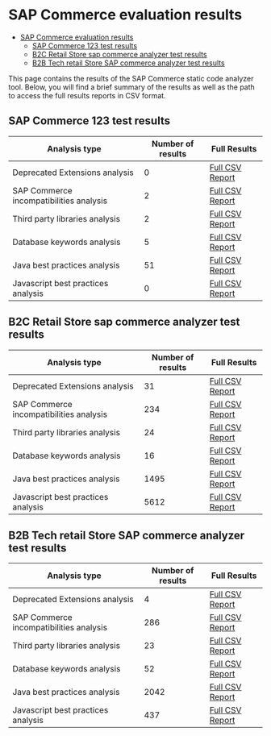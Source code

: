 # SAP Commerce evaluation results

<!-- TOC -->

* [SAP Commerce evaluation results](#sap-commerce-evaluation-results)
    * [SAP Commerce 123 test results](#sap-commerce-123-test-results)
    * [B2C Retail Store sap commerce analyzer test results](#b2c-retail-store-sap-commerce-analyzer-test-results)
    * [B2B Tech retail Store SAP commerce analyzer test results](#b2b-tech-retail-store-sap-commerce-analyzer-test-results)

<!-- TOC -->

This page contains the results of the SAP Commerce static code analyzer tool.
Below, you will find a brief summary of the results as well as the path to
access the full results reports in CSV format.

## SAP Commerce 123 test results

| Analysis type                           | Number of results | Full Results                                                               |
|-----------------------------------------|-------------------|----------------------------------------------------------------------------|
| Deprecated Extensions analysis          | 0                 | [Full CSV Report](commerce_123_store%2F1_deprecated_extensions_report.csv) |
| SAP Commerce incompatibilities analysis | 2                 | [Full CSV Report](commerce_123_store%2F2_incompatibilities_report.csv)     |
| Third party libraries analysis          | 2                 | [Full CSV Report](commerce_123_store%2F3_third_party_libraries_report.csv) |
| Database keywords analysis              | 5                 | [Full CSV Report](commerce_123_store%2F4_database_report.csv)              |
| Java best practices analysis            | 51                | [Full CSV Report](commerce_123_store%2F5_java_report.csv)                  |
| Javascript best practices analysis      | 0                 | [Full CSV Report](commerce_123_store%2F6_javascript_report.csv)            |

## B2C Retail Store sap commerce analyzer test results

| Analysis type                           | Number of results | Full Results                                                                     |
|-----------------------------------------|-------------------|----------------------------------------------------------------------------------|
| Deprecated Extensions analysis          | 31                | [Full CSV Report](results_retail_store_b2c%2F1_deprecated_extensions_report.csv) |
| SAP Commerce incompatibilities analysis | 234               | [Full CSV Report](results_retail_store_b2c%2F2_incompatibilities_report.csv)     |
| Third party libraries analysis          | 24                | [Full CSV Report](results_retail_store_b2c%2F3_third_party_libraries_report.csv) |
| Database keywords analysis              | 16                | [Full CSV Report](results_retail_store_b2c%2F4_database_report.csv)              |
| Java best practices analysis            | 1495              | [Full CSV Report](results_retail_store_b2c%2F5_java_report.csv)                  |
| Javascript best practices analysis      | 5612              | [Full CSV Report](results_retail_store_b2c%2F6_javascript_report.csv)            |

## B2B Tech retail Store SAP commerce analyzer test results

| Analysis type                           | Number of results | Full Results                                                                          |
|-----------------------------------------|-------------------|---------------------------------------------------------------------------------------|
| Deprecated Extensions analysis          | 4                 | [Full CSV Report](results_tech_retail_store_b2b%2F1_deprecated_extensions_report.csv) |
| SAP Commerce incompatibilities analysis | 286               | [Full CSV Report](results_tech_retail_store_b2b%2F2_incompatibilities_report.csv)     |
| Third party libraries analysis          | 23                | [Full CSV Report](results_tech_retail_store_b2b%2F3_third_party_libraries_report.csv) |
| Database keywords analysis              | 52                | [Full CSV Report](results_tech_retail_store_b2b%2F4_database_report.csv)              |
| Java best practices analysis            | 2042              | [Full CSV Report](results_tech_retail_store_b2b%2F5_java_report.csv)                  |
| Javascript best practices analysis      | 437               | [Full CSV Report](results_tech_retail_store_b2b%2F6_javascript_report.csv)            |
